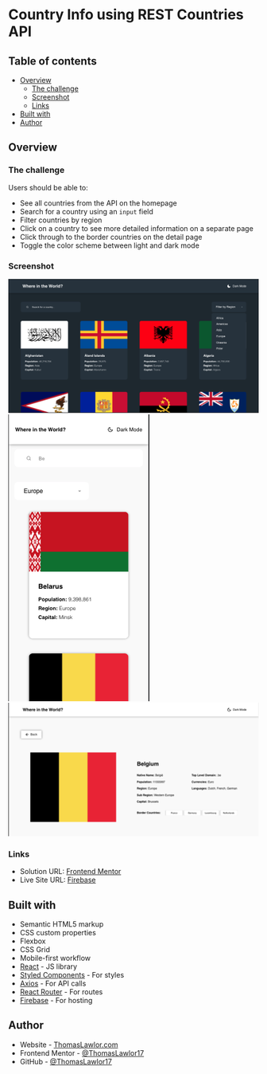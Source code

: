 # Country Info using REST Countries API

## Table of contents

- [Overview](#overview)
  - [The challenge](#the-challenge)
  - [Screenshot](#screenshot)
  - [Links](#links)
- [Built with](#built-with)
- [Author](#author)

## Overview

### The challenge

Users should be able to:

- See all countries from the API on the homepage
- Search for a country using an `input` field
- Filter countries by region
- Click on a country to see more detailed information on a separate page
- Click through to the border countries on the detail page
- Toggle the color scheme between light and dark mode

### Screenshot

![Desktop Index View](./public/screenshots/Screenshot%202023-02-18%20at%205.34.59%20PM.png)
![Mobile Index View](./public/screenshots/Screenshot%202023-02-18%20at%205.35.37%20PM.png)
![Desktop Details View](./public/screenshots/Screenshot%202023-02-18%20at%205.36.08%20PM.png)

### Links

- Solution URL: [Frontend Mentor](https://your-solution-url.com)
- Live Site URL: [Firebase](https://country-info-fem.web.app)

## Built with

- Semantic HTML5 markup
- CSS custom properties
- Flexbox
- CSS Grid
- Mobile-first workflow
- [React](https://reactjs.org/) - JS library
- [Styled Components](https://styled-components.com/) - For styles
- [Axios](https://axios-http.com/docs/intro) - For API calls
- [React Router](https://reactrouter.com/en/main) - For routes
- [Firebase](https://firebase.google.com/) - For hosting

## Author

- Website - [ThomasLawlor.com](http://www.thomaslawlor.com)
- Frontend Mentor - [@ThomasLawlor17](https://www.frontendmentor.io/profile/thomaslawlor17)
- GitHub - [@ThomasLawlor17](https://github.com/ThomasLawlor17)
